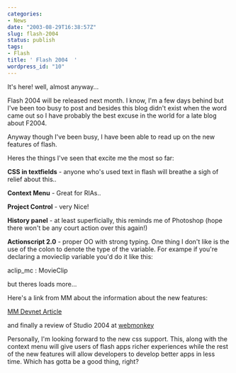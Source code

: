 ```yaml
---
categories:
- News
date: "2003-08-29T16:38:57Z"
slug: flash-2004
status: publish
tags:
- Flash
title: ' Flash 2004  '
wordpress_id: "10"
---
```


It's here! well, almost anyway...

Flash 2004 will be released next month. I know, I'm a few days behind but I've been too busy to post and besides this blog didn't exist when the word came out so I have probably the best excuse in the world for a late blog about F2004.

Anyway though I've been busy, I have been able to read up on the new features of flash.

Heres the things I've seen that excite me the most so far:

**CSS in textfields** - anyone who's used text in flash will breathe a sigh of relief about this..

**Context Menu** - Great for RIAs..

**Project Control** - very Nice!

**History panel** - at least superficially, this reminds me of Photoshop (hope there won't be any court action over this again!)

**Actionscript 2.0** - proper OO with strong typing. One thing I don't like is the use of the colon to denote the type of the variable. For exampe if you're declaring a movieclip variable you'd do it like this:

aclip_mc : MovieClip


but theres loads more...

Here's a link from MM about the information about the new features:

[MM Devnet Article](http://www.macromedia.com/devnet/mx/flash/articles/mx2004.html)

and finally a review of Studio 2004 at [webmonkey](http://hotwired.lycos.com/webmonkey/03/29/index0a.html)

Personally, I'm looking forward to the new css support. This, along with the context menu will give users of flash apps richer experiences while the rest of the new features will allow developers to develop better apps in less time. Which has gotta be a good thing, right?
